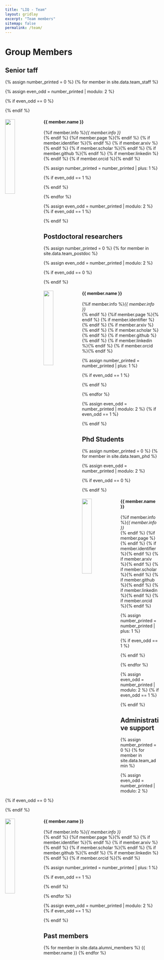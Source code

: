 ```yaml
---
title: "LIQ - Team"
layout: gridlay
excerpt: "Team members"
sitemap: false
permalink: /team/
---
```


# Group Members



## Senior taff

{% assign number_printed = 0 %}
{% for member in site.data.team_staff %}

{% assign even_odd = number_printed | modulo: 2 %}

{% if even_odd == 0 %}
<div class="row">
{% endif %}

<div class="col-sm-6 clearfix">
  <img src="{{ site.url }}{{ site.baseurl }}/images/team/{{ member.photo }}" class="img-responsive" width="25%" style="float: left" />
  <h4>{{ member.name }}</h4>
  {%if member.info %}<i>{{ member.info }}</i><br />{% endif %}
  {%if member.page %}<a href="{{ site.url }}{{ site.baseurl }}/{{ member.page }}/"><span class="fa-stack" style="vertical-align: top; width: 1.75em;"><i class="fas fa-square fa-stack-2x"></i><i class="fas fa-house fa-stack-1x fa-stack-inner fa-inverse"></i></span></a>{% endif %} {% if member.identifier %}<a href="mailto:{{ member.identifier }}@ulb.be"><i class="fas fa-envelope-square fa-2x"></i></a>{% endif %} {% if member.arxiv %}<a href="https://arxiv.org/a/{{ member.arxiv }}"><i class="ai ai-arxiv-square fa-2x"></i></a>{% endif %} {% if member.scholar %}<a href="https://scholar.google.com/citations?hl=en&user={{ member.scholar }}"><i class="ai ai-google-scholar-square fa-2x"></i></a>{% endif %} {% if member.github %}<a href="https://github.com/{{ member.github }}"><i class="fa-brands fa-github-square fa-2x"></i></a>{% endif %} {% if member.linkedin %}<a href="https://linkedin.com/in/{{ member.linkedin }}"><i class="fa-brands fa-linkedin fa-2x"></i></a>{% endif %}  {% if member.orcid %}<a href="https://orcid.org/{{ member.orcid }}"><i class="ai ai-orcid-square fa-2x"></i></a>{% endif %}
</div>

{% assign number_printed = number_printed | plus: 1 %}

{% if even_odd == 1 %}
</div>
{% endif %}

{% endfor %}

{% assign even_odd = number_printed | modulo: 2 %}
{% if even_odd == 1 %}
</div>
{% endif %}



## Postdoctoral researchers

{% assign number_printed = 0 %}
{% for member in site.data.team_postdoc %}

{% assign even_odd = number_printed | modulo: 2 %}

{% if even_odd == 0 %}
<div class="row">
{% endif %}

<div class="col-sm-6 clearfix">
  <img src="{{ site.url }}{{ site.baseurl }}/images/team/{{ member.photo }}" class="img-responsive" width="25%" style="float: left" />
  <h4>{{ member.name }}</h4>
  {%if member.info %}<i>{{ member.info }}</i><br />{% endif %}
  {%if member.page %}<a href="{{ site.url }}{{ site.baseurl }}/{{ member.page }}/"><span class="fa-stack" style="vertical-align: top; width: 1.75em;"><i class="fas fa-square fa-stack-2x"></i><i class="fas fa-house fa-stack-1x fa-stack-inner fa-inverse"></i></span></a>{% endif %} {% if member.identifier %}<a href="mailto:{{ member.identifier }}@ulb.be"><i class="fas fa-envelope-square fa-2x"></i></a>{% endif %} {% if member.arxiv %}<a href="https://arxiv.org/a/{{ member.arxiv }}"><i class="ai ai-arxiv-square fa-2x"></i></a>{% endif %} {% if member.scholar %}<a href="https://scholar.google.com/citations?hl=en&user={{ member.scholar }}"><i class="ai ai-google-scholar-square fa-2x"></i></a>{% endif %} {% if member.github %}<a href="https://github.com/{{ member.github }}"><i class="fa-brands fa-github-square fa-2x"></i></a>{% endif %} {% if member.linkedin %}<a href="https://linkedin.com/in/{{ member.linkedin }}"><i class="fa-brands fa-linkedin fa-2x"></i></a>{% endif %}  {% if member.orcid %}<a href="https://orcid.org/{{ member.orcid }}"><i class="ai ai-orcid-square fa-2x"></i></a>{% endif %}
</div>

{% assign number_printed = number_printed | plus: 1 %}

{% if even_odd == 1 %}
</div>
{% endif %}

{% endfor %}

{% assign even_odd = number_printed | modulo: 2 %}
{% if even_odd == 1 %}
</div>
{% endif %}

## Phd Students

{% assign number_printed = 0 %}
{% for member in site.data.team_phd %}

{% assign even_odd = number_printed | modulo: 2 %}

{% if even_odd == 0 %}
<div class="row">
{% endif %}

<div class="col-sm-6 clearfix">
  <img src="{{ site.url }}{{ site.baseurl }}/images/team/{{ member.photo }}" class="img-responsive" width="25%" style="float: left" />
  <h4>{{ member.name }}</h4>
  {%if member.info %}<i>{{ member.info }}</i><br />{% endif %}
  {%if member.page %}<a href="{{ site.url }}{{ site.baseurl }}/{{ member.page }}/"><span class="fa-stack" style="vertical-align: top; width: 1.75em;"><i class="fas fa-square fa-stack-2x"></i><i class="fas fa-house fa-stack-1x fa-stack-inner fa-inverse"></i></span></a>{% endif %} {% if member.identifier %}<a href="mailto:{{ member.identifier }}@ulb.be"><i class="fas fa-envelope-square fa-2x"></i></a>{% endif %} {% if member.arxiv %}<a href="https://arxiv.org/a/{{ member.arxiv }}"><i class="ai ai-arxiv-square fa-2x"></i></a>{% endif %} {% if member.scholar %}<a href="https://scholar.google.com/citations?hl=en&user={{ member.scholar }}"><i class="ai ai-google-scholar-square fa-2x"></i></a>{% endif %} {% if member.github %}<a href="https://github.com/{{ member.github }}"><i class="fa-brands fa-github-square fa-2x"></i></a>{% endif %} {% if member.linkedin %}<a href="https://linkedin.com/in/{{ member.linkedin }}"><i class="fa-brands fa-linkedin fa-2x"></i></a>{% endif %}  {% if member.orcid %}<a href="https://orcid.org/{{ member.orcid }}"><i class="ai ai-orcid-square fa-2x"></i></a>{% endif %}
</div>

{% assign number_printed = number_printed | plus: 1 %}

{% if even_odd == 1 %}
</div>
{% endif %}

{% endfor %}

{% assign even_odd = number_printed | modulo: 2 %}
{% if even_odd == 1 %}
</div>
{% endif %}


## Administrative support

{% assign number_printed = 0 %}
{% for member in site.data.team_admin %}

{% assign even_odd = number_printed | modulo: 2 %}

{% if even_odd == 0 %}
<div class="row">
{% endif %}

<div class="col-sm-6 clearfix">
  <img src="{{ site.url }}{{ site.baseurl }}/images/team/{{ member.photo }}" class="img-responsive" width="25%" style="float: left" />
  <h4>{{ member.name }}</h4>
  {%if member.info %}<i>{{ member.info }}</i><br />{% endif %}
  {%if member.page %}<a href="{{ site.url }}{{ site.baseurl }}/{{ member.page }}/"><span class="fa-stack" style="vertical-align: top; width: 1.75em;"><i class="fas fa-square fa-stack-2x"></i><i class="fas fa-house fa-stack-1x fa-stack-inner fa-inverse"></i></span></a>{% endif %} {% if member.identifier %}<a href="mailto:{{ member.identifier }}@ulb.be"><i class="fas fa-envelope-square fa-2x"></i></a>{% endif %} {% if member.arxiv %}<a href="https://arxiv.org/a/{{ member.arxiv }}"><i class="ai ai-arxiv-square fa-2x"></i></a>{% endif %} {% if member.scholar %}<a href="https://scholar.google.com/citations?hl=en&user={{ member.scholar }}"><i class="ai ai-google-scholar-square fa-2x"></i></a>{% endif %} {% if member.github %}<a href="https://github.com/{{ member.github }}"><i class="fa-brands fa-github-square fa-2x"></i></a>{% endif %} {% if member.linkedin %}<a href="https://linkedin.com/in/{{ member.linkedin }}"><i class="fa-brands fa-linkedin fa-2x"></i></a>{% endif %}  {% if member.orcid %}<a href="https://orcid.org/{{ member.orcid }}"><i class="ai ai-orcid-square fa-2x"></i></a>{% endif %}
</div>

{% assign number_printed = number_printed | plus: 1 %}

{% if even_odd == 1 %}
</div>
{% endif %}

{% endfor %}

{% assign even_odd = number_printed | modulo: 2 %}
{% if even_odd == 1 %}
</div>
{% endif %}


## Past members

<div class="row">

<div class="col-sm-6 clearfix">
{% for member in site.data.alumni_members %}
{{ member.name }}
{% endfor %}
</div>

</div>
